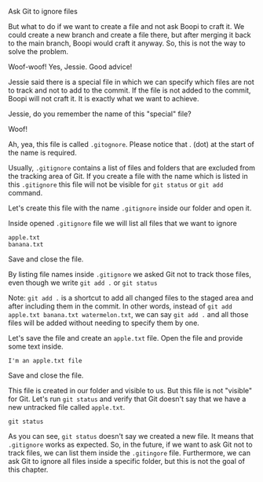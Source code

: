 Ask Git to ignore files

But what to do if we want to create a file and not ask Boopi to craft it. We could create a new branch and create a file there, but after merging it back to the main branch, Boopi would craft it anyway. So, this is not the way to solve the problem. 

Woof-woof! Yes, Jessie. Good advice!

Jessie said there is a special file in which we can specify which files are not to track and not to add to the commit. If the file is not added to the commit, Boopi will not craft it. It is exactly what we want to achieve.

Jessie, do you remember the name of this "special" file?

Woof!

Ah, yea, this file is called `.gitognore`. Please notice that . (dot) at the start of the name is required.

Usually, `.gitignore` contains a list of files and folders that are excluded from the tracking area of Git. If you create a file with the name which is listed in this `.gitignore` this file will not be visible for `git status` or `git add` command.

Let's create this file with the name `.gitignore` inside our folder and open it.

Inside opened `.gitignore` file we will list all files that we want to ignore

```
apple.txt
banana.txt
```

Save and close the file.

By listing file names inside `.gitignore` we asked Git not to track those files, even though we write `git add .` or `git status`

Note: `git add .` is a shortcut to add all changed files to the staged area and after including them in the commit. In other words, instead of `git add apple.txt banana.txt watermelon.txt`, we can say `git add .` and all those files will be added without needing to specify them by one.

Let's save the file and create an `apple.txt` file. Open the file and provide some text inside.

```
I'm an apple.txt file
```

Save and close the file.

This file is created in our folder and visible to us. But this file is not "visible" for Git. Let's run `git status` and verify that Git doesn't say that we have a new untracked file called `apple.txt`.

```
git status
```

As you can see, `git status` doesn't say we created a new file. It means that `.gitignore` works as expected. So, in the future, if we want to ask Git not to track files, we can list them inside the `.gitingore` file. Furthermore, we can ask Git to ignore all files inside a specific folder, but this is not the goal of this chapter.


